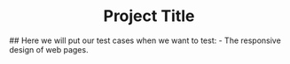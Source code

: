 <h1 style="text-align: center">Project Title</h1>
## Here we will put our test cases when we want to test:
- The responsive design of web pages.
